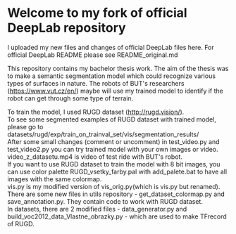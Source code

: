 # Welcome to my fork of official DeepLab repository
I uploaded my new files and changes of official DeepLab files here. For official DeepLab README please see README_original.md <br />

This repository contains my bachelor thesis work. The aim of the thesis was to make a semantic segmentation model which could recognize various types of surfaces in nature. The robots of BUT's researchers (https://www.vut.cz/en/) maybe will use my trained model to identify if the robot can get through some type of terrain.<br />

To train the model, I used RUGD dataset (http://rugd.vision/).<br />
To see some segmented examples of RUGD dataset with trained model, please go to datasets/rugd/exp/train_on_trainval_set/vis/segmentation_results/<br />
After some small changes (comment or uncomment) in test_video.py and test_video2.py you can try trained model with your own images or video.<br />
video_z_datasetu.mp4 is video of test ride with BUT's robot. <br />
If you want to use RUGD dataset to train the model with 8 bit images, you can use color palette RUGD_vsetky_farby.pal with add_palete.bat to have all images with the same colormap.<br />
vis.py is my modified version of vis_orig.py(which is vis.py but renamed).<br />
There are some new files in utils repository - get_dataset_colormap.py and save_annotation.py. They contain code to work with RUGD dataset.<br />
In datasets, there are 2 modified files - data_generator.py and build_voc2012_data_Vlastne_obrazky.py - which are used to make TFrecord of RUGD.

